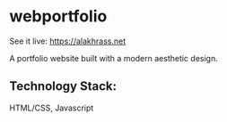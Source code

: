 # webportfolio
See it live: <link>https://alakhrass.net</link>

A portfolio website built with a modern aesthetic design.

## Technology Stack:
HTML/CSS, Javascript
